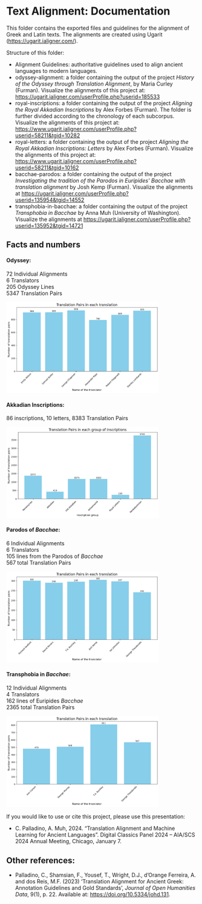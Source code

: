 # Text Alignment: Documentation

This folder contains the exported files and guidelines for the alignment of Greek and Latin texts. The alignments are created using Ugarit (https://ugarit.ialigner.com/).

Structure of this folder: 
* Alignment Guidelines: authoritative guidelines used to align ancient languages to modern languages. 
* odyssey-alignment: a folder containing the output of the project _History of the Odyssey through Translation Alignment_, by Maria Curley (Furman). Visualize the alignments of this project at: https://ugarit.ialigner.com/userProfile.php?userid=185533
* royal-inscriptions: a folder containing the output of the project _Aligning the Royal Akkadian Inscriptions_ by Alex Forbes (Furman). The folder is further divided according to the chronology of each subcorpus. Visualize the alignments of this project at: https://www.ugarit.ialigner.com/userProfile.php?userid=58211&tgid=10282
* royal-letters: a folder containing the output of the project _Aligning the Royal Akkadian Inscriptions: Letters_ by Alex Forbes (Furman). Visualize the alignments of this project at: https://www.ugarit.ialigner.com/userProfile.php?userid=58211&tgid=10162
* bacchae-parodos: a folder containing the output of the project _Investigating the tradition of the Parodos in Euripides' Bacchae with translation alignment_ by Josh Kemp (Furman). Visualize the alignments at https://ugarit.ialigner.com/userProfile.php?userid=135954&tgid=14552 
* transphobia-in-bacchae: a folder containing the output of the project _Transphobia in Bacchae_ by Anna Muh (University of Washington). Visualize the alignments at https://ugarit.ialigner.com/userProfile.php?userid=135952&tgid=14721

## Facts and numbers

#### Odyssey:   
72 Individual Alignments   
6 Translators   
205 Odyssey Lines   
5347 Translation Pairs   

<img src="https://github.com/ChiaraPalladino/furesearch/blob/84722428468d618bf6cd62a7cb89e3e8795f3713/text-alignment/odyssey_alignment/odyssey_stats.png" width=80% height=80%>


#### Akkadian Inscriptions: 
86 inscriptions, 10 letters, 8383 Translation Pairs

<img src="https://github.com/ChiaraPalladino/furesearch/blob/84722428468d618bf6cd62a7cb89e3e8795f3713/text-alignment/royal_inscriptions/royal_inscriptions_stats.png" width=80% height=80%>

#### Parodos of _Bacchae_: 
6 Individual Alignments  
6 Translators   
105 lines from the Parodos of _Bacchae_   
567 total Translation Pairs   

<img src="https://github.com/ChiaraPalladino/furesearch/blob/8bee93a73b6f8de526108d4f6e440982d240f7b6/text-alignment/euripides_bacchae/parodos_stats.png" width=80% height=80%>

#### Transphobia in _Bacchae_:
12 Individual Alignments   
4 Translators   
162 lines of Euripides _Bacchae_    
2365 total Translation Pairs  

<img src="https://github.com/ChiaraPalladino/furesearch/blob/84722428468d618bf6cd62a7cb89e3e8795f3713/text-alignment/transphobia_in_bacchae/transphobia_bacchae_stats.png" width=80% height=80%>   

If you would like to use or cite this project, please use this presentation: 
* C. Palladino, A. Muh, 2024. “Translation Alignment and Machine Learning for Ancient Languages”. Digital Classics Panel 2024 – AIA/SCS 2024 Annual Meeting, Chicago, January 7.

## Other references: 
* Palladino, C., Shamsian, F., Yousef, T., Wright, D.J., d’Orange Ferreira, A. and dos Reis, M.F. (2023) ‘Translation Alignment for Ancient Greek: Annotation Guidelines and Gold Standards’, <i>Journal of Open Humanities Data</i>, 9(1), p. 22. Available at: https://doi.org/10.5334/johd.131.

